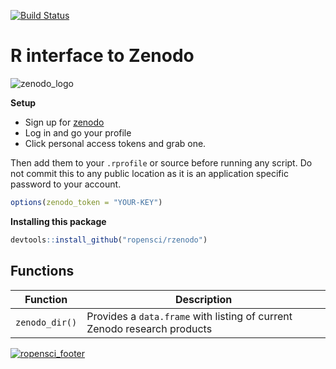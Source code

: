 [![Build Status](https://travis-ci.org/ropensci/rzenodo.png?branch=master)](https://travis-ci.org/ropensci/rzenodo)

# R interface to Zenodo  
![zenodo_logo](https://zenodo.org/img/zenodo.svg)

__Setup__
* Sign up for [zenodo](https://zenodo.org/youraccount/register)
* Log in and go your profile
* Click personal access tokens and grab one.

Then add them to your `.rprofile` or source before running any script. Do not commit this to any public location as it is an application specific password to your account.

```r
options(zenodo_token = "YOUR-KEY")
```


__Installing this package__

```r
devtools::install_github("ropensci/rzenodo")
```

## Functions

| Function  | Description  |
|---|---|
| `zenodo_dir()` | Provides a `data.frame` with listing of current Zenodo research products

[![ropensci_footer](http://ropensci.org/public_images/github_footer.png)](http://ropensci.org)
